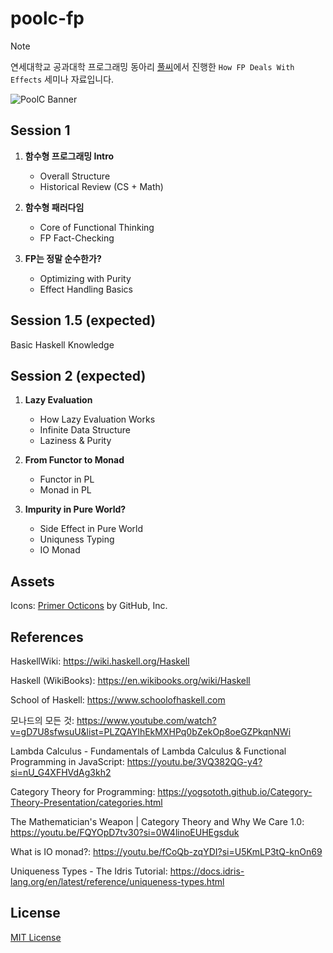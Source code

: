 # poolc-fp

> [!NOTE]
> 연세대학교 공과대학 프로그래밍 동아리 [풀씨](https://poolc.org/)에서 진행한 `How FP Deals With Effects` 세미나 자료입니다.

![PoolC Banner](https://api.poolc.org/files/main_image_new_03.png)

## Session 1

1. **함수형 프로그래밍 Intro**

   - Overall Structure
   - Historical Review (CS + Math)

2. **함수형 패러다임**

   - Core of Functional Thinking
   - FP Fact-Checking

3. **FP는 정말 순수한가?**

   - Optimizing with Purity
   - Effect Handling Basics

## Session 1.5 (expected)

Basic Haskell Knowledge

## Session 2 (expected)

1. **Lazy Evaluation**

   - How Lazy Evaluation Works
   - Infinite Data Structure
   - Laziness & Purity

2. **From Functor to Monad**

   - Functor in PL
   - Monad in PL

3. **Impurity in Pure World?**

   - Side Effect in Pure World
   - Uniquness Typing
   - IO Monad

## Assets

Icons: [Primer Octicons](https://github.com/primer/octicons/tree/main) by GitHub, Inc.

## References

HaskellWiki: https://wiki.haskell.org/Haskell

Haskell (WikiBooks): https://en.wikibooks.org/wiki/Haskell

School of Haskell: https://www.schoolofhaskell.com

모나드의 모든 것: https://www.youtube.com/watch?v=gD7U8sfwsuU&list=PLZQAYIhEkMXHPq0bZekOp8oeGZPkqnNWi

Lambda Calculus - Fundamentals of Lambda Calculus & Functional Programming in JavaScript: https://youtu.be/3VQ382QG-y4?si=nU_G4XFHVdAg3kh2

Category Theory for Programming: https://yogsototh.github.io/Category-Theory-Presentation/categories.html

The Mathematician's Weapon | Category Theory and Why We Care 1.0: https://youtu.be/FQYOpD7tv30?si=0W4linoEUHEgsduk

What is IO monad?: https://youtu.be/fCoQb-zqYDI?si=U5KmLP3tQ-knOn69

Uniqueness Types - The Idris Tutorial: https://docs.idris-lang.org/en/latest/reference/uniqueness-types.html

## License

[MIT License](LICENSE)
